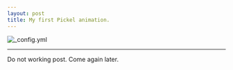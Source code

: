 ```yaml
---
layout: post
title: My first Pickel animation.
---
```


![_config.yml](http://3.bp.blogspot.com/_JGgzOkYhIb0/TERsJEqQZkI/AAAAAAAAF5U/GbeR5npfUCE/s400/Megaman_retro_3D_by_cezkid.jpg)

__________________________________________________________________________________________________________________________
 
 
 Do not working post. Come again later.
